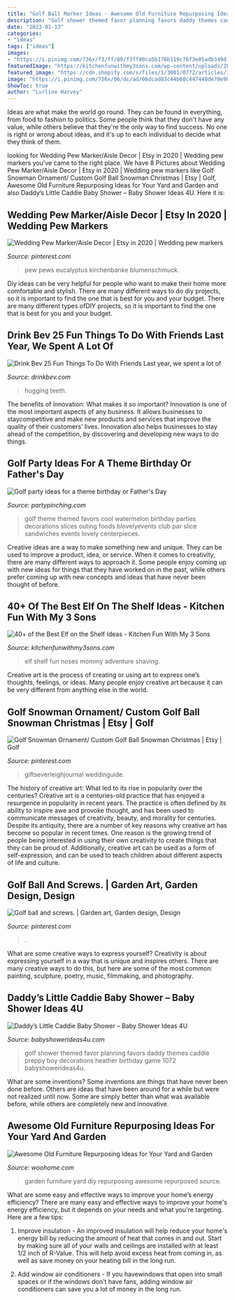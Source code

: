 ```yaml
---
title: "Golf Ball Marker Ideas - Awesome Old Furniture Repurposing Ideas For Your Yard And Garden"
description: "Golf shower themed favor planning favors daddy themes caddie preppy boy decorations heather birthday game 1072 babyshowerideas4u"
date: "2023-01-13"
categories:
- "ideas"
tags: ["ideas"]
images:
- "https://i.pinimg.com/736x/f3/ff/80/f3ff80ca5b176b119c76f3e05adb349d.jpg"
featuredImage: "https://kitchenfunwithmy3sons.com/wp-content/uploads/2016/11/The-Best-Elf-On-The-Shelf-Ideas-9-1.jpg"
featured_image: "https://cdn.shopify.com/s/files/1/3001/0772/articles/1F1A7019FINALedit_190f7ac9-4422-417e-82f7-45e2dd8a3265_1200x1200.jpg?v=1626516401"
image: "https://i.pinimg.com/736x/06/dc/ad/06dcad83c44b60c447448de70e9844f6.jpg"
ShowToc: true
author: "Lurline Harvey"
---
```



Ideas are what make the world go round. They can be found in everything, from food to fashion to politics. Some people think that they don't have any value, while others believe that they're the only way to find success. No one is right or wrong about ideas, and it's up to each individual to decide what they think of them.

	

		
looking for Wedding Pew Marker/Aisle Decor | Etsy in 2020 | Wedding pew markers you've came to the right place. We have 8 Pictures about Wedding Pew Marker/Aisle Decor | Etsy in 2020 | Wedding pew markers like Golf Snowman Ornament/ Custom Golf Ball Snowman Christmas | Etsy | Golf, Awesome Old Furniture Repurposing Ideas for Your Yard and Garden and also Daddy’s Little Caddie Baby Shower – Baby Shower Ideas 4U. Here it is:
		
    
## Wedding Pew Marker/Aisle Decor | Etsy In 2020 | Wedding Pew Markers

<img loading=lazy src="https://i.pinimg.com/736x/f3/ff/80/f3ff80ca5b176b119c76f3e05adb349d.jpg" onerror="this.onerror=null;this.src='https://tse2.mm.bing.net/th?id=OIP.duN3VDtg-NCgxR_oH0HM-gHaL3&amp;pid=15.1';" alt="Wedding Pew Marker/Aisle Decor | Etsy in 2020 | Wedding pew markers">

_Source: pinterest.com_

>pew pews eucalyptus kirchenbänke blumenschmuck. 

	

Diy ideas can be very helpful for people who want to make their home more comfortable and stylish. There are many different ways to do diy projects, so it is important to find the one that is best for you and your budget. There are many different types ofDIY projects, so it is important to find the one that is best for you and your budget.

    
## Drink Bev 25 Fun Things To Do With Friends Last Year, We Spent A Lot Of

<img loading=lazy src="https://cdn.shopify.com/s/files/1/3001/0772/articles/1F1A7019FINALedit_190f7ac9-4422-417e-82f7-45e2dd8a3265_1200x1200.jpg?v=1626516401" onerror="this.onerror=null;this.src='https://tse4.mm.bing.net/th?id=OIP.BAhlWcRvw4Nd1nGRJGeAzQHaE8&amp;pid=15.1';" alt="Drink Bev 25 Fun Things To Do With Friends Last year, we spent a lot of">

_Source: drinkbev.com_

>hugging teeth. 

	

The benefits of innovation: What makes it so important?
Innovation is one of the most important aspects of any business. It allows businesses to staycompetitive and make new products and services that improve the quality of their customers’ lives. Innovation also helps businesses to stay ahead of the competition, by discovering and developing new ways to do things.

    
## Golf Party Ideas For A Theme Birthday Or Father&#039;s Day

<img loading=lazy src="http://partypinching.com/wp-content/uploads/2018/05/Golf-Theme-Food.jpg" onerror="this.onerror=null;this.src='https://tse2.mm.bing.net/th?id=OIP.3YhzC5AmZKI0IbH5vwb0xwHaLE&amp;pid=15.1';" alt="Golf party ideas for a theme birthday or Father&#039;s Day">

_Source: partypinching.com_

>golf theme themed favors cool watermelon birthday parties decorations slices outing foods blovelyevents club par slice sandwiches events lovely centerpieces. 

	

Creative ideas are a way to make something new and unique. They can be used to improve a product, idea, or service. When it comes to creativity, there are many different ways to approach it. Some people enjoy coming up with new ideas for things that they have worked on in the past, while others prefer coming up with new concepts and ideas that have never been thought of before.

    
## 40+ Of The Best Elf On The Shelf Ideas - Kitchen Fun With My 3 Sons

<img loading=lazy src="https://kitchenfunwithmy3sons.com/wp-content/uploads/2016/11/The-Best-Elf-On-The-Shelf-Ideas-9-1.jpg" onerror="this.onerror=null;this.src='https://tse4.mm.bing.net/th?id=OIP.jag6VjerBaeeNeomQGBB6gHaLI&amp;pid=15.1';" alt="40+ of the Best Elf on the Shelf Ideas - Kitchen Fun With My 3 Sons">

_Source: kitchenfunwithmy3sons.com_

>elf shelf fun noses mommy adventure shaving. 

	

Creative art is the process of creating or using art to express one’s thoughts, feelings, or ideas. Many people enjoy creative art because it can be very different from anything else in the world.

    
## Golf Snowman Ornament/ Custom Golf Ball Snowman Christmas | Etsy | Golf

<img loading=lazy src="https://i.pinimg.com/736x/06/dc/ad/06dcad83c44b60c447448de70e9844f6.jpg" onerror="this.onerror=null;this.src='https://tse1.mm.bing.net/th?id=OIP.zz1rfO1-aRtO3bbh5DdOUwHaHa&amp;pid=15.1';" alt="Golf Snowman Ornament/ Custom Golf Ball Snowman Christmas | Etsy | Golf">

_Source: pinterest.com_

>giftseverleighjournal weddinguide. 

	

The history of creative art: What led to its rise in popularity over the centuries?
Creative art is a centuries-old practice that has enjoyed a resurgence in popularity in recent years. The practice is often defined by its ability to inspire awe and provoke thought, and has been used to communicate messages of creativity, beauty, and morality for centuries. Despite its antiquity, there are a number of key reasons why creative art has become so popular in recent times. One reason is the growing trend of people being interested in using their own creativity to create things that they can be proud of. Additionally, creative art can be used as a form of self-expression, and can be used to teach children about different aspects of life and culture.

    
## Golf Ball And Screws. | Garden Art, Garden Design, Design

<img loading=lazy src="https://i.pinimg.com/736x/89/24/65/892465d417bbce64c9e16c94a655bac7.jpg" onerror="this.onerror=null;this.src='https://tse1.mm.bing.net/th?id=OIP.JyAs3MZtClssaeLPs9Ft5QHaJ4&amp;pid=15.1';" alt="Golf ball and screws. | Garden art, Garden design, Design">

_Source: pinterest.com_

>. 

	

What are some creative ways to express yourself?
Creativity is about expressing yourself in a way that is unique and inspires others. There are many creative ways to do this, but here are some of the most common: painting, sculpture, poetry, music, filmmaking, and photography.

    
## Daddy’s Little Caddie Baby Shower – Baby Shower Ideas 4U

<img loading=lazy src="https://babyshowerideas4u.com/wp-content/uploads/2014/02/golf-1072_600x397.jpg" onerror="this.onerror=null;this.src='https://tse4.mm.bing.net/th?id=OIP.geWqr8O04N2mTwQmIhgnwAHaE5&amp;pid=15.1';" alt="Daddy’s Little Caddie Baby Shower – Baby Shower Ideas 4U">

_Source: babyshowerideas4u.com_

>golf shower themed favor planning favors daddy themes caddie preppy boy decorations heather birthday game 1072 babyshowerideas4u. 

	

What are some inventions?
Some inventions are things that have never been done before. Others are ideas that have been around for a while but were not realized until now. Some are simply better than what was available before, while others are completely new and innovative.

    
## Awesome Old Furniture Repurposing Ideas For Your Yard And Garden

<img loading=lazy src="https://www.woohome.com/wp-content/uploads/2016/02/repurposed-furniture-garden-yard-12.jpg" onerror="this.onerror=null;this.src='https://tse1.mm.bing.net/th?id=OIP.3pGok8iSjaVTehAryotYogHaJ4&amp;pid=15.1';" alt="Awesome Old Furniture Repurposing Ideas for Your Yard and Garden">

_Source: woohome.com_

>garden furniture yard diy repurposing awesome repurposed source. 

	

What are some easy and effective ways to improve your home’s energy efficiency?
There are many easy and effective ways to improve your home's energy efficiency, but it depends on your needs and what you're targeting. Here are a few tips:
1. Improve insulation - An improved insulation will help reduce your home's energy bill by reducing the amount of heat that comes in and out. Start by making sure all of your walls and ceilings are installed with at least 1/2 inch of R-Value. This will help avoid excess heat from coming in, as well as save money on your heating bill in the long run.

2. Add window air conditioners - If you havewindows that open into small spaces or if the windows don't have fans, adding window air conditioners can save you a lot of money in the long run.

